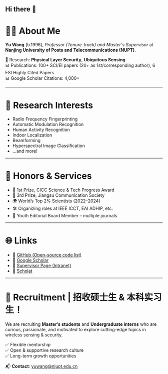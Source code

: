 ## Hi there 👋

# 👨‍🏫 About Me

**Yu Wang** (b.1996), *Professor (Tenure-track) and Master's Supervisor* at **Nanjing University of Posts and Telecommunications (NUPT)**.

🔬 Research: **Physical Layer Security**, **Ubiquitous Sensing**  
📊 Publications: 100+ SCI/EI papers (20+ as 1st/corresponding author), 6 ESI Highly Cited Papers  
📊 Google Scholar Citations: 4,000+

---

# 🧪 Research Interests

- Radio Frequency Fingerprinting
- Automatic Modulation Recognition  
- Human Activity Recognition  
- Indoor Localization  
- Beamforming  
- Hyperspectral Image Classification
- ...and more!

---

# 🏅 Honors & Services

- 🥇 1st Prize, CICC Science & Tech Progress Award  
- 🥈 3rd Prize, Jiangsu Communication Society  
- 🌍 World’s Top 2% Scientists (2022–2024)  
- 🛠️ Organizing roles at IEEE ICCT, EAI ADHIP, etc.  
- 📰 Youth Editorial Board Member – multiple journals

---

# 🌐 Links

- 🔗 [GitHub (Open-source code list)](https://github.com/BeechburgPieStar/LabCode)  
- 🔗 [Google Scholar](https://scholar.google.com/citations?user=93Ik4qoAAAAJ&hl=zh-CN)  
- 🔗 [Supervisor Page (Intranet)](https://yjs.njupt.edu.cn/dsgl/nocontrol/college/dsfcxq.htm?dsJbxxId=d3006b1b1ea24d02b1f34f29a63ec841)
- 🔗 [Scholat](https://www.scholat.com/rain1996)

---

# 📢 Recruitment | 招收硕士生 & 本科实习生！

We are recruiting **Master’s students** and **Undergraduate interns** who are curious, passionate, and motivated to explore cutting-edge topics in wireless sensing & security.

✅ Flexible mentorship  
✅ Open & supportive research culture  
✅ Long-term growth opportunities

📬 **Contact**: yuwang@njupt.edu.cn

